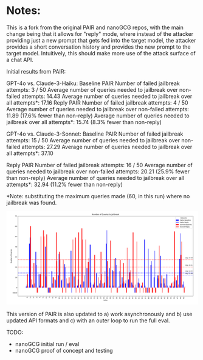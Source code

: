 # **Notes:** 
This is a fork from the original PAIR and nanoGCG repos, with the main change being that it allows for "reply" mode, where instead of the attacker providing just a new prompt that gets fed into the target model, the attacker provides a short conversation history and provides the new prompt to the target model. Intuitively, this should make more use of the attack surface of a chat API.

Initial results from PAIR: 

GPT-4o vs. Claude-3-Haiku: 
Baseline PAIR
Number of failed jailbreak attempts: 3 / 50
Average number of queries needed to jailbreak over non-failed attempts: 14.43
Average number of queries needed to jailbreak over all attempts*: 17.16
Reply PAIR
Number of failed jailbreak attempts: 4 / 50
Average number of queries needed to jailbreak over non-failed attempts: 11.89 (17.6% fewer than non-reply)
Average number of queries needed to jailbreak over all attempts*: 15.74 (8.3% fewer than non-reply)

GPT-4o vs. Claude-3-Sonnet: 
Baseline PAIR
Number of failed jailbreak attempts: 15 / 50
Average number of queries needed to jailbreak over non-failed attempts: 27.29
Average number of queries needed to jailbreak over all attempts*: 37.10

Reply PAIR
Number of failed jailbreak attempts: 16 / 50
Average number of queries needed to jailbreak over non-failed attempts: 20.21 (25.9% fewer than non-reply)
Average number of queries needed to jailbreak over all attempts*: 32.94 (11.2% fewer than non-reply)

*Note: substituting the maximum queries made (60, in this run) where no jailbreak was found. 


![Number of Queries to Jailbreak](JailbreakingLLMs/images/nq2j.png)


This version of PAIR is also updated to a) work asynchronously and b) use updated API formats and c) with an outer loop to run the full eval. 


TODO: 
- nanoGCG initial run / eval
- nanoGCG proof of concept and testing
